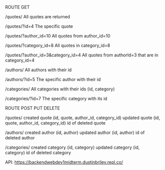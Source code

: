 ROUTE	GET

/quotes/  All quotes are returned

/quotes/?id=4	The specific quote

/quotes/?author_id=10	All quotes from author_id=10

/quotes/?category_id=8	All quotes in category_id=8

/quotes/?author_id=3&category_id=4	All quotes from authorId=3 that are in category_id=4

/authors/	All authors with their id

/authors/?id=5	The specific author with their id

/categories/	All categories with their ids (id, category)

/categories/?id=7	The specific category with its id

ROUTE	POST	PUT	DELETE

/quotes/	created quote (id, quote, author_id, category_id)	updated quote (id, quote, author_id, category_id)	id of deleted quote

/authors/	created author (id, author)	updated author (id, author)	id of deleted author

/categories/	created category (id, category)	updated category (id, category)	id of deleted category

API: https://backendwebdev1midterm.dustinbriley.repl.co/
